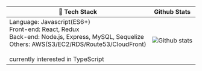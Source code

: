 
| 📌 Tech Stack | Github Stats |
| --- | --- |
| Language: Javascript(ES6+)<br>Front-end: React, Redux<br>Back-end: Node.js, Express, MySQL, Sequelize<br>Others: AWS(S3/EC2/RDS/Route53/CloudFront)<br><br>currently interested in TypeScript | ![Github stats](https://github-readme-stats.vercel.app/api?username=eensungkim&theme=cobalt&show_icons=true&count_private=true) |

<!--
**eensungkim/eensungkim** is a ✨ _special_ ✨ repository because its `README.md` (this file) appears on your GitHub profile.

Here are some ideas to get you started:

- 🔭 I’m currently working on ...
- 🌱 I’m currently learning ...
- 👯 I’m looking to collaborate on ...
- 🤔 I’m looking for help with ...
- 💬 Ask me about ...
- 📫 How to reach me: ...
- 😄 Pronouns: ...
- ⚡ Fun fact: ...
-->
